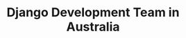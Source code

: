 ---
title: Django Development Team in Australia
permalink: /landings/locations/australia/developer/django
technology: Django
location: Australia
---